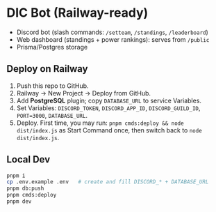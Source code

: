# DIC Bot (Railway-ready)

- Discord bot (slash commands: `/setteam`, `/standings`, `/leaderboard`)
- Web dashboard (standings + power rankings): serves from `/public`
- Prisma/Postgres storage

## Deploy on Railway
1. Push this repo to GitHub.
2. Railway → New Project → Deploy from GitHub.
3. Add **PostgreSQL** plugin; copy `DATABASE_URL` to service Variables.
4. Set Variables: `DISCORD_TOKEN`, `DISCORD_APP_ID`, `DISCORD_GUILD_ID`, `PORT=3000`, `DATABASE_URL`.
5. Deploy. First time, you may run: `pnpm cmds:deploy && node dist/index.js` as Start Command once, then switch back to `node dist/index.js`.

## Local Dev
```bash
pnpm i
cp .env.example .env   # create and fill DISCORD_* + DATABASE_URL
pnpm db:push
pnpm cmds:deploy
pnpm dev
```
